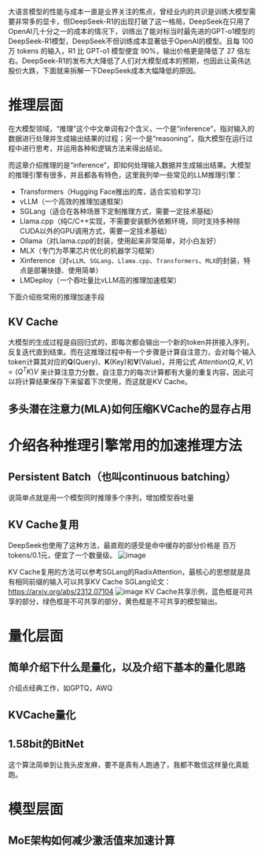 大语言模型的性能与成本一直是业界关注的焦点，曾经业内的共识是训练大模型需要非常多的显卡，但DeepSeek-R1的出现打破了这一格局，DeepSeek在只用了OpenAI几十分之一的成本的情况下，训练出了能对标当时最先进的GPT-o1模型的DeepSeek-R1模型，DeepSeek不但训练成本显著低于OpenAI的模型。且每 100 万 tokens 的输入，R1 比 GPT-o1 模型便宜 90%，输出价格更是降低了 27 倍左右。DeepSeek-R1的发布大大降低了人们对大模型成本的预期，也因此让英伟达股价大跌，下面就来拆解一下DeepSeek成本大幅降低的原因。

# 推理层面

在大模型领域，“推理”这个中文单词有2个含义，一个是“inference”，指对输入的数据进行处理并生成输出结果的过程；另一个是“reasoning”，指大模型在运行过程中进行思考，并运用各种和逻辑方法来得出结论。

而这章介绍推理的是“inference”，即如何处理输入数据并生成输出结果。大模型的推理引擎有很多，并且都各有特色，这里我列举一些常见的LLM推理引擎：

- Transformers（Hugging Face推出的库，适合实验和学习）
- vLLM（一个高效的推理加速框架）
- SGLang（适合在各种场景下定制推理方式，需要一定技术基础）
- Llama.cpp（纯C/C++实现，不需要安装额外依赖环境，同时支持多种除CUDA以外的GPU调用方式，需要一定技术基础）
- Ollama（对Llama.cpp的封装，使用起来非常简单，对小白友好）
- MLX（专门为苹果芯片优化的机器学习框架）
- Xinference（对`vLLM`、`SGLang`、`Llama.cpp`、`Transformers`、`MLX`的封装，特点是部署快捷、使用简单）
- LMDeploy（一个吞吐量比vLLM高的推理加速框架）

下面介绍些常用的推理加速手段

## KV Cache

大模型的生成过程是自回归式的，即每次都会输出一个新的token并拼接入序列，反复迭代直到结束。而在这推理过程中有一个步骤是计算自注意力，会对每个输入token计算其对应的**Q**(Query)、**K**(Key)和**V**(Value)，并用公式 $Attention(Q,K,V)=(Q^TK)V$ 来计算注意力分数，自注意力的每次计算都有大量的重复内容，因此可以将计算结果保存下来留着下次使用，而这就是KV Cache。



## 多头潜在注意力(MLA)如何压缩KVCache的显存占用

# 介绍各种推理引擎常用的加速推理方法

## Persistent Batch（也叫continuous batching）

说简单点就是用一个模型同时推理多个序列，增加模型吞吐量

## KV Cache复用

DeepSeek也使用了这种方法，最直观的感受是命中缓存的部分价格是 百万tokens/0.1元，便宜了一个数量级。
![image](https://github.com/user-attachments/assets/2b819478-b361-4278-8add-54cbd1555121)

KV Cache复用的方法可以参考SGLang的RadixAttention，最核心的思想就是具有相同前缀的输入可以共享KV Cache
SGLang论文：https://arxiv.org/abs/2312.07104
![image](https://github.com/user-attachments/assets/40b6bf73-3ce1-4b4d-8384-06f95c4ce06d)
KV Cache共享示例，蓝色框是可共享的部分，绿色框是不可共享的部分，黄色框是不可共享的模型输出。

# 量化层面

## 简单介绍下什么是量化，以及介绍下基本的量化思路
介绍点经典工作，如GPTQ，AWQ

## KVCache量化

## 1.58bit的BitNet
这个算法简单到让我头皮发麻，要不是真有人跑通了，我都不敢信这样量化真能跑。

# 模型层面

## MoE架构如何减少激活值来加速计算
